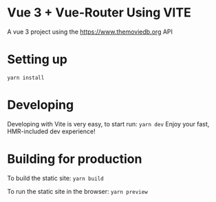 # Vue 3 + Vue-Router Using VITE

A vue 3 project using the https://www.themoviedb.org API

# Setting up

`yarn install`


# Developing

Developing with Vite is very easy, to start run:
`yarn dev`
Enjoy your fast, HMR-included dev experience!

# Building for production

To build the static site:
`yarn build`

To run the static site in the browser:
`yarn preview`